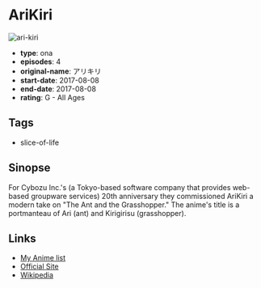 # AriKiri

![ari-kiri](https://cdn.myanimelist.net/images/anime/1788/92750.jpg)

-   **type**: ona
-   **episodes**: 4
-   **original-name**: アリキリ
-   **start-date**: 2017-08-08
-   **end-date**: 2017-08-08
-   **rating**: G - All Ages

## Tags

-   slice-of-life

## Sinopse

For Cybozu Inc.'s (a Tokyo-based software company that provides web-based groupware services) 20th anniversary they commissioned AriKiri a modern take on "The Ant and the Grasshopper." The anime's title is a portmanteau of Ari (ant) and Kirigirisu (grasshopper).

## Links

-   [My Anime list](https://myanimelist.net/anime/37852/AriKiri)
-   [Official Site](https://cybozu.co.jp/)
-   [Wikipedia](https://en.wikipedia.org/wiki/Cybozu)
